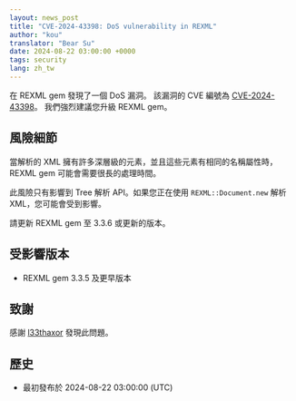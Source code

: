 ```yaml
---
layout: news_post
title: "CVE-2024-43398: DoS vulnerability in REXML"
author: "kou"
translator: "Bear Su"
date: 2024-08-22 03:00:00 +0000
tags: security
lang: zh_tw
---
```


在 REXML gem 發現了一個 DoS 漏洞。
該漏洞的 CVE 編號為 [CVE-2024-43398](https://www.cve.org/CVERecord?id=CVE-2024-43398)。
我們強烈建議您升級 REXML gem。

## 風險細節

當解析的 XML 擁有許多深層級的元素，並且這些元素有相同的名稱屬性時，REXML gem 可能會需要很長的處理時間。

此風險只有影響到 Tree 解析 API。如果您正在使用 `REXML::Document.new` 解析 XML，您可能會受到影響。

請更新 REXML gem 至 3.3.6 或更新的版本。

## 受影響版本

* REXML gem 3.3.5 及更早版本

## 致謝

感謝 [l33thaxor](https://hackerone.com/l33thaxor) 發現此問題。

## 歷史

* 最初發布於 2024-08-22 03:00:00 (UTC)
